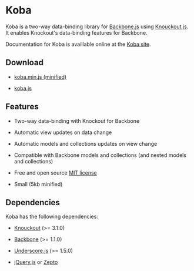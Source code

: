 Koba
====

Koba is a two-way data-binding library for [Backbone.js](http://backbonejs.org/) using [Knouckout.js](http://knockoutjs.com/). It enables Knockout's data-binding features for Backbone.

Documentation for Koba is availlable online at the [Koba site](http://mathieumast.github.io/koba/).

## Download

* [koba.min.js (minified)](http://mathieumast.github.io/koba/js/koba.min.js)

* [koba.js](http://mathieumast.github.io/koba/js/koba.js)

## Features

* Two-way data-binding with Knockout for Backbone

* Automatic view updates on data change

* Automatic models and collections updates on view change

* Compatible with Backbone models and collections (and nested models and collections)

* Free and open source [MIT license](http://opensource.org/licenses/mit-license.php)

* Small (5kb minified)

## Dependencies

Koba has the following dependencies:

* [Knouckout](http://knockoutjs.com/) (>= 3.1.0)

* [Backbone](http://backbonejs.org/) (>= 1.1.0)

* [Underscore.js](http://underscorejs.org/) (>= 1.5.0)

* [jQuery.js](http://jquery.com/) or [Zepto](http://zeptojs.com/)